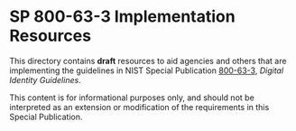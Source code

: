# SP 800-63-3 Implementation Resources

This directory contains **draft** resources to aid agencies and others that are implementing the guidelines in NIST Special Publication [800-63-3](https://pages.nist.gov/800-63-3/sp800-63-3.html), *Digital Identity Guidelines*.

This content is for informational purposes only, and should not be interpreted as an extension or modification of the requirements in this Special Publication.
